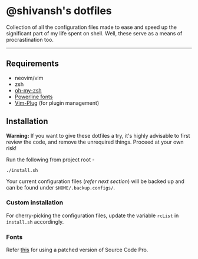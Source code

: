# @shivansh's dotfiles
Collection of all the configuration files made to ease and speed up the significant part of my life spent on shell. Well, these serve as a means of procrastination too.

---

## Requirements
* neovim/vim
* zsh
* [oh-my-zsh](http://ohmyz.sh/)
* [Powerline fonts](https://github.com/powerline/fonts#powerline-fonts)
* [Vim-Plug](https://github.com/junegunn/vim-plug#installation) (for plugin management)

## Installation
**Warning:** If you want to give these dotfiles a try, it's highly advisable to first review the code, and remove the unrequired things. Proceed at your own risk!

Run the following from project root -
```
./install.sh
```
Your current configuration files (_refer next section_) will be backed up and can be found under `$HOME/.backup.configs/`.

### Custom installation
For cherry-picking the configuration files, update the variable `rcList` in `install.sh` accordingly.

### Fonts
Refer [this](https://github.com/gabrielelana/awesome-terminal-fonts/tree/patching-strategy) for using a patched version of Source Code Pro.
